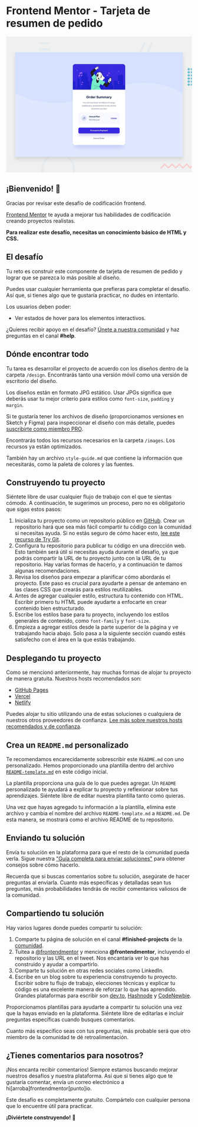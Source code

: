 # Frontend Mentor - Tarjeta de resumen de pedido

![Vista previa del diseño para el desafío de codificación de la tarjeta de resumen de pedido](./design/desktop-preview.jpg)

## ¡Bienvenido! 👋

Gracias por revisar este desafío de codificación frontend.

[Frontend Mentor](https://www.frontendmentor.io) te ayuda a mejorar tus habilidades de codificación creando proyectos realistas.

**Para realizar este desafío, necesitas un conocimiento básico de HTML y CSS.**

## El desafío

Tu reto es construir este componente de tarjeta de resumen de pedido y lograr que se parezca lo más posible al diseño.

Puedes usar cualquier herramienta que prefieras para completar el desafío. Así que, si tienes algo que te gustaría practicar, no dudes en intentarlo.

Los usuarios deben poder:

- Ver estados de hover para los elementos interactivos.

¿Quieres recibir apoyo en el desafío? [Únete a nuestra comunidad](https://www.frontendmentor.io/community) y haz preguntas en el canal **#help**.

## Dónde encontrar todo

Tu tarea es desarrollar el proyecto de acuerdo con los diseños dentro de la carpeta `/design`. Encontrarás tanto una versión móvil como una versión de escritorio del diseño.

Los diseños están en formato JPG estático. Usar JPGs significa que deberás usar tu mejor criterio para estilos como `font-size`, `padding` y `margin`.

Si te gustaría tener los archivos de diseño (proporcionamos versiones en Sketch y Figma) para inspeccionar el diseño con más detalle, puedes [suscribirte como miembro PRO](https://www.frontendmentor.io/pro).

Encontrarás todos los recursos necesarios en la carpeta `/images`. Los recursos ya están optimizados.

También hay un archivo `style-guide.md` que contiene la información que necesitarás, como la paleta de colores y las fuentes.

## Construyendo tu proyecto

Siéntete libre de usar cualquier flujo de trabajo con el que te sientas cómodo. A continuación, te sugerimos un proceso, pero no es obligatorio que sigas estos pasos:

1. Inicializa tu proyecto como un repositorio público en [GitHub](https://github.com/). Crear un repositorio hará que sea más fácil compartir tu código con la comunidad si necesitas ayuda. Si no estás seguro de cómo hacer esto, [lee este recurso de Try Git](https://try.github.io/).
2. Configura tu repositorio para publicar tu código en una dirección web. Esto también será útil si necesitas ayuda durante el desafío, ya que podrás compartir la URL de tu proyecto junto con la URL de tu repositorio. Hay varias formas de hacerlo, y a continuación te damos algunas recomendaciones.
3. Revisa los diseños para empezar a planificar cómo abordarás el proyecto. Este paso es crucial para ayudarte a pensar de antemano en las clases CSS que crearás para estilos reutilizables.
4. Antes de agregar cualquier estilo, estructura tu contenido con HTML. Escribir primero tu HTML puede ayudarte a enfocarte en crear contenido bien estructurado.
5. Escribe los estilos base para tu proyecto, incluyendo los estilos generales de contenido, como `font-family` y `font-size`.
6. Empieza a agregar estilos desde la parte superior de la página y ve trabajando hacia abajo. Solo pasa a la siguiente sección cuando estés satisfecho con el área en la que estás trabajando.

## Desplegando tu proyecto

Como se mencionó anteriormente, hay muchas formas de alojar tu proyecto de manera gratuita. Nuestros hosts recomendados son:

- [GitHub Pages](https://pages.github.com/)
- [Vercel](https://vercel.com/)
- [Netlify](https://www.netlify.com/)

Puedes alojar tu sitio utilizando una de estas soluciones o cualquiera de nuestros otros proveedores de confianza. [Lee más sobre nuestros hosts recomendados y de confianza](https://medium.com/frontend-mentor/frontend-mentor-trusted-hosting-providers-bf000dfebe).

## Crea un `README.md` personalizado

Te recomendamos encarecidamente sobrescribir este `README.md` con uno personalizado. Hemos proporcionado una plantilla dentro del archivo [`README-template.md`](./README-template.md) en este código inicial.

La plantilla proporciona una guía de lo que puedes agregar. Un `README` personalizado te ayudará a explicar tu proyecto y reflexionar sobre tus aprendizajes. Siéntete libre de editar nuestra plantilla tanto como quieras.

Una vez que hayas agregado tu información a la plantilla, elimina este archivo y cambia el nombre del archivo `README-template.md` a `README.md`. De esta manera, se mostrará como el archivo README de tu repositorio.

## Enviando tu solución

Envía tu solución en la plataforma para que el resto de la comunidad pueda verla. Sigue nuestra ["Guía completa para enviar soluciones"](https://medium.com/frontend-mentor/a-complete-guide-to-submitting-solutions-on-frontend-mentor-ac6384162248) para obtener consejos sobre cómo hacerlo.

Recuerda que si buscas comentarios sobre tu solución, asegúrate de hacer preguntas al enviarla. Cuanto más específicas y detalladas sean tus preguntas, más probabilidades tendrás de recibir comentarios valiosos de la comunidad.

## Compartiendo tu solución

Hay varios lugares donde puedes compartir tu solución:

1. Comparte tu página de solución en el canal **#finished-projects** de la [comunidad](https://www.frontendmentor.io/community).
2. Tuitea a [@frontendmentor](https://twitter.com/frontendmentor) y menciona **@frontendmentor**, incluyendo el repositorio y las URL en el tweet. Nos encantaría ver lo que has construido y ayudar a compartirlo.
3. Comparte tu solución en otras redes sociales como LinkedIn.
4. Escribe en un blog sobre tu experiencia construyendo tu proyecto. Escribir sobre tu flujo de trabajo, elecciones técnicas y explicar tu código es una excelente manera de reforzar lo que has aprendido. Grandes plataformas para escribir son [dev.to](https://dev.to/), [Hashnode](https://hashnode.com/) y [CodeNewbie](https://community.codenewbie.org/).

Proporcionamos plantillas para ayudarte a compartir tu solución una vez que la hayas enviado en la plataforma. Siéntete libre de editarlas e incluir preguntas específicas cuando busques comentarios.

Cuanto más específico seas con tus preguntas, más probable será que otro miembro de la comunidad te dé retroalimentación.

## ¿Tienes comentarios para nosotros?

¡Nos encanta recibir comentarios! Siempre estamos buscando mejorar nuestros desafíos y nuestra plataforma. Así que si tienes algo que te gustaría comentar, envía un correo electrónico a hi[arroba]frontendmentor[punto]io.

Este desafío es completamente gratuito. Compártelo con cualquier persona que lo encuentre útil para practicar.

**¡Diviértete construyendo!** 🚀
